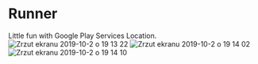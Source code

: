 # Runner
Little fun with Google Play Services Location.
![Zrzut ekranu 2019-10-2 o 19 13 22](https://user-images.githubusercontent.com/32907234/66066398-c0b56f00-e549-11e9-8346-28328b753e1b.png) ![Zrzut ekranu 2019-10-2 o 19 14 02](https://user-images.githubusercontent.com/32907234/66066418-cd39c780-e549-11e9-8afd-b115c6f0f677.png) ![Zrzut ekranu 2019-10-2 o 19 14 10](https://user-images.githubusercontent.com/32907234/66066423-d034b800-e549-11e9-9a73-0b3ddf46582d.png)
